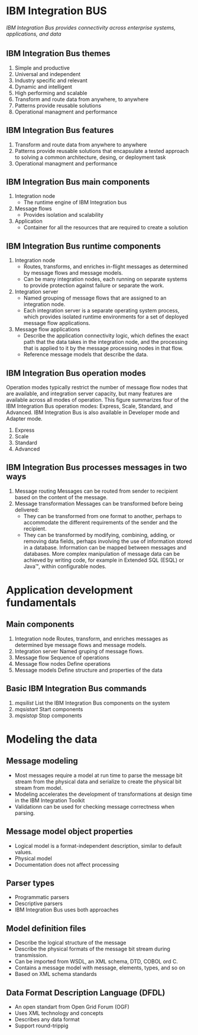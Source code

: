 # IBM Integration BUS
###### IBM Integration Bus provides connectivity across enterprise systems, applications, and data

## IBM Integration Bus themes
1. Simple and productive
2. Universal and independent
3. Industry specific and relevant
4. Dynamic and intelligent
5. High performing and scalable
6. Transform and route data from anywhere, to anywhere
7. Patterns provide reusable solutions
8. Operational managment and performance

## IBM Integration Bus features
1. Transform and route data from anywhere to anywhere
2. Patterns provide reusable solutions that encapsulate a tested approach to solving a common architecture, desing, or deployment task
3. Operational managment and performance

## IBM Integration Bus main components
1. Integration node
   - The runtime engine of IBM Integration bus
2. Message flows
   - Provides isolation and scalability
3. Application
   - Container for all the resources that are  required to create a solution

## IBM Integration Bus runtime components
1. Integration node
   - Routes, transforms, and enriches in-flight messages as determined by message
flows and message models.
   - Can be many integration nodes, each running on separate systems to provide
protection against failure or separate the work.
2. Integration server
   - Named grouping of message flows that are assigned to an integration node.
   - Each integration server is a separate operating system process, which provides
isolated runtime environments for a set of deployed message flow applications.
3. Message flow applications
   - Describe the application connectivity logic, which defines the exact path that the
data takes in the integration node, and the processing that is applied to it by the
message processing nodes in that flow.
   - Reference message models that describe the data.

## IBM Integration Bus operation modes
   Operation modes typically restrict the number of message flow nodes that are available, and
integration server capacity, but many features are available across all modes of operation. This
figure summarizes four of the IBM Integration Bus operation modes: Express, Scale, Standard, and
Advanced. IBM Integration Bus is also available in Developer mode and Adapter mode.

   1. Express
   2. Scale
   3. Standard
   4. Advanced

## IBM Integration Bus processes messages in two ways
1. Message routing
   Messages can be routed from sender to recipient based on the content of the message.
2. Message transformation
   Messages can be transformed before being delivered:
   - They can be transformed from one format to another, perhaps to accommodate the different requirements of the sender and the recipient.
   - They can be transformed by modifying, combining, adding, or removing data fields, perhaps involving the use of information stored in a database. Information can be mapped between messages and databases. More complex manipulation of message data can be achieved by writing code, for example in Extended SQL (ESQL) or Java™, within configurable nodes.

# Application development fundamentals

## Main components
   1. Integration node
      Routes, transform, and enriches messages as determined bye message flows and message models.
   2. Integration server
      Named gruping of message flows.
   3. Message flow
      Sequence of operations
   4. Message flow nodes
      Define operations
   5. Message models
      Define structure and properties of the data

## Basic IBM Integration Bus commands

   1. *mqsilist*
       List the IBM Integration Bus components on the system
   2. *mqsistart*
       Start components
   3. *mqsistop*
       Stop components

# Modeling the data

## Message modeling
   - Most messages require a model at run time to parse the message bit stream from the physical data and serialize to create the physical bit stream from model.
   - Modeling accelerates the development of transformations at design time in the IBM Integration Toolkit
   - Validationn can be used for checking message correctness when parsing.

## Message model object properties
   - Logical model is a format-independent description, similar to default values.
   - Physical model
   - Documentation does not affect processing

## Parser types
   - Programmatic parsers
   - Descriptive parsers
   - IBM Integration Bus uses both approaches

## Model definition files
   - Describe the logical structure of the message
   - Describe the physical formats of the message bit stream during transmission.
   - Can be imported from WSDL, an XML schema, DTD, COBOL ord C.
   - Contains a message model with message, elements, types, and so on
   - Based on XML schema standards

## Data Format Description Language (DFDL)
   - An open standart from Open Grid Forum (OGF)
   - Uses XML technology and concepts
   - Describes any data format
   - Support round-trippig
